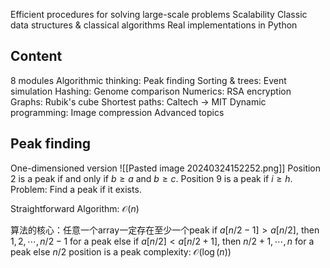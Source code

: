 Efficient procedures for solving large-scale problems
Scalability
Classic data structures & classical algorithms
Real implementations in Python

## Content
8 modules
Algorithmic thinking: Peak finding
Sorting & trees: Event simulation
Hashing: Genome comparison
Numerics: RSA encryption
Graphs: Rubik's cube
Shortest paths: Caltech $\rightarrow$ MIT
Dynamic programming: Image compression
Advanced topics

## Peak finding
One-dimensioned version
![[Pasted image 20240324152252.png]]
Position 2 is a peak if and only if $b \ge a$ and $b \ge c$.
Position 9 is a peak if $i \ge h$.
Problem: Find a peak if it exists.

Straightforward Algorithm: $\mathcal{O}(n)$

算法的核心：任意一个array一定存在至少一个peak
if $a[n/2 - 1] \gt a[n/2]$, then $1, 2, \cdots, n/2-1$ for a peak
else if $a[n/2] < a[n/2 + 1]$, then $n/2+1, \cdots, n$ for a peak
else $n/2$ position is a peak
complexity: $\mathcal{O}(\log(n))$


